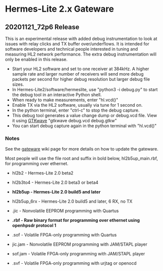 Hermes-Lite 2.x Gateware
========================

## 20201121_72p6 Release

This is an experimental release with added debug instrumentation to look at issues with relay clicks and TX buffer over/underflows. It is intended for software developers and technical people interested in tuning and measuring HL2 network performance. The extra debug instrumentation will only be enabled in this release.  

 * Start your HL2 software and set to one receiver at 384kHz. A higher sample rate and larger number of receivers will send more debug packets per second for higher debug resolution but larger debug file sizes.
 * In Hermes-Lite2/software/hermeslite, use "python3 -i debug.py" to start the debug tool in an interactive Python shell.
 * When ready to make measurements, enter "hl.vcd()"
 * Enable TX via the HL2 software, usually via tune for 1 second on.
 * In the python terminal, enter "ctrl-c" to stop the debug capture.
 * This debug tool generates a value change dump or debug.vcd file. View it using [GTKwave](http://gtkwave.sourceforge.net/) "gtkwave debug.vcd debug.gtkw"
 * You can start debug capture again in the python terminal with "hl.vcd()"

### Notes

See the [gateware](https://github.com/softerhardware/Hermes-Lite2/wiki/Updating-Gateware) wiki page for more details on how to update the gateware.

Most people will use the file root and suffix in bold below, hl2b5up_main.rbf, for programming over ethernet.

* hl2b2 - Hermes-Lite 2.0 beta2
* hl2b3to4 - Hermes-Lite 2.0 beta3 or beta4
* **hl2b5up - Hermes-Lite 2.0 build5 and later**
* hl2b5up_6rx - Hermes-Lite 2.0 build5 and later, 6 RX, no TX

* .jic - Nonvolatile EEPROM programming with Quartus
* **.rbf - Raw binary format for programming over ethernet using openhpsdr protocol 1**
* .sof - Volatile FPGA-only programming with Quartus
* jic.jam - Nonvolatile EEPROM programming with JAM/STAPL player
* sof.jam - Volatile FPGA-only programming with JAM/STAPL player
* .svf - Volatile FPGA-only programming with urjtag or openocd 





